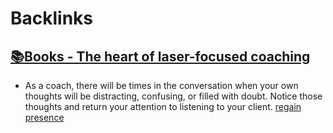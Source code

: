 
# Backlinks
## [📚Books - The heart of laser-focused coaching](<📚Books - The heart of laser-focused coaching.md>)
- As a coach, there will be times in the conversation when your own thoughts will be distracting, confusing, or filled with doubt. Notice those thoughts and return your attention to listening to your client. [regain presence](<regain presence.md>)

